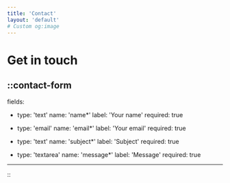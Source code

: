 ```yaml
---
title: 'Contact'
layout: 'default'
# Custom og:image
---
```


# Get in touch

::contact-form
---
fields:
  - type: 'text'
    name: 'name*'
    label: 'Your name'
    required: true

  - type: 'email'
    name: 'email*'
    label: 'Your email'
    required: true

  - type: 'text'
    name: 'subject*'
    label: 'Subject'
    required: true

  - type: 'textarea'
    name: 'message*'
    label: 'Message'
    required: true
---
::
